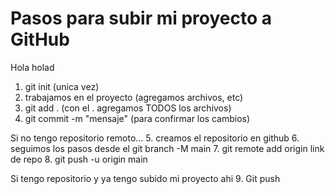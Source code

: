 # Pasos para subir mi proyecto a GitHub

Hola holad

1. git init (unica vez)
2. trabajamos en el proyecto (agregamos archivos, etc)
3. git add . (con el . agregamos TODOS los archivos)
4. git commit -m "mensaje" (para confirmar los cambios)

Si no tengo repositorio remoto... 5. creamos el repositorio en github 6. seguimos los pasos desde el git branch -M main 7. git remote add origin link de repo 8. git push -u origin main

Si tengo repositorio y ya tengo subido mi proyecto ahi 9. Git push
